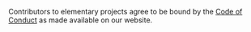 Contributors to elementary projects agree to be bound by the [Code of Conduct](https://elementary.io/code-of-conduct) as made available on our website.
